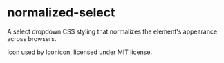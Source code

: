 normalized-select
=================

A select dropdown CSS styling that normalizes the element's appearance across browsers.

[Icon used](http://iconfindr.com/1i4mx6Q) by Iconicon, licensed under MIT license.
